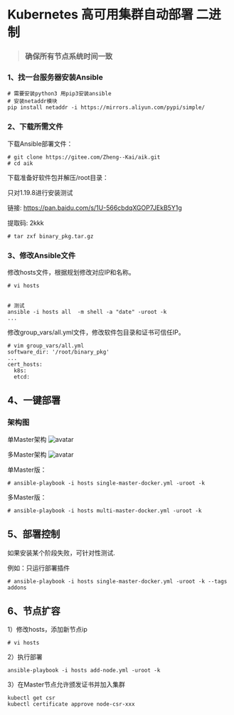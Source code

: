 # Kubernetes 高可用集群自动部署 二进制 
>### 确保所有节点系统时间一致

### 1、找一台服务器安装Ansible
```
# 需要安装python3 用pip3安装ansible
# 安装netaddr模块
pip install netaddr -i https://mirrors.aliyun.com/pypi/simple/

```
### 2、下载所需文件

下载Ansible部署文件：

```
# git clone https://gitee.com/Zheng--Kai/aik.git
# cd aik

```

下载准备好软件包并解压/root目录：

只对1.19.8进行安装测试

链接: https://pan.baidu.com/s/1U-566cbdqXGOP7JEkB5Y1g

提取码: 2kkk

```
# tar zxf binary_pkg.tar.gz
```
### 3、修改Ansible文件

修改hosts文件，根据规划修改对应IP和名称。

```
# vi hosts


# 测试
ansible -i hosts all  -m shell -a "date" -uroot -k
...
```
修改group_vars/all.yml文件，修改软件包目录和证书可信任IP。

```
# vim group_vars/all.yml
software_dir: '/root/binary_pkg'
...
cert_hosts:
  k8s:
  etcd:
```
## 4、一键部署
### 架构图
单Master架构
![avatar](https://images.gitee.com/uploads/images/2021/0225/170713_ee8dbfa8_8721850.jpeg "single-master.jpg")

多Master架构
![avatar](https://images.gitee.com/uploads/images/2021/0225/170745_b7ba1da3_8721850.jpeg "multi-master.jpg")

单Master版：
```
# ansible-playbook -i hosts single-master-docker.yml -uroot -k
```
多Master版：
```
# ansible-playbook -i hosts multi-master-docker.yml -uroot -k
```

## 5、部署控制
如果安装某个阶段失败，可针对性测试.

例如：只运行部署插件
```
# ansible-playbook -i hosts single-master-docker.yml -uroot -k --tags addons
```

## 6、节点扩容
1）修改hosts，添加新节点ip
```
# vi hosts
```
2）执行部署
```
ansible-playbook -i hosts add-node.yml -uroot -k
```
3）在Master节点允许颁发证书并加入集群
```
kubectl get csr
kubectl certificate approve node-csr-xxx
```
